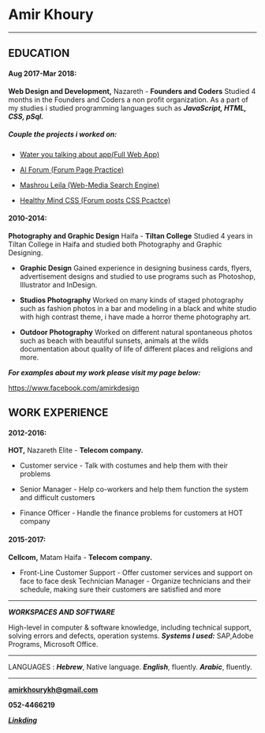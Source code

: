 # Amir Khoury



---

## EDUCATION

#### Aug 2017-Mar 2018:

**Web Design and Development,** Nazareth - **Founders and Coders**
Studied 4 months in the Founders and Coders a non profit organization. As a part of my studies i studied programming languages such as **_JavaScript, HTML, CSS, pSql._**

##### Couple the projects i worked on:

+ [Water you talking about app(Full Web App)](https://github.com/FACN3/Water-you-talking-about)

+ [Al Forum (Forum Page Practice)](https://github.com/FACN3/al-forum)

+ [Mashrou Leila (Web-Media Search Engine)](https://github.com/FACN3/mashrou-leila)

+ [Healthy Mind CSS (Forum posts CSS Pcactce)](https://github.com/Amirk390/HeathyMindsCSS)

#### 2010-2014:

**Photography and Graphic Design** Haifa - **Tiltan College** Studied 4 years in Tiltan College in Haifa and studied both Photography and Graphic Designing.

* **Graphic Design**
  Gained experience in designing business cards, flyers, advertisement designs and studied to use programs such as Photoshop, Illustrator and InDesign.

* **Studios Photography**
  Worked on many kinds of staged photography such as fashion photos in a bar and modeling in a black and white studio with high contrast theme, i have made a horror theme photography art.

* **Outdoor Photography**
  Worked on different natural spontaneous photos such as beach with beautiful sunsets, animals at the wilds documentation about quality of life of different places and religions and more.

**_For examples about my work please visit my page below:_**

https://www.facebook.com/amirkdesign

## WORK EXPERIENCE

#### 2012-2016:

**HOT,** Nazareth Elite - **Telecom company.**

* Customer service - Talk with costumes and help them with their problems

- Senior Manager - Help co-workers and help them function the system and difficult customers

* Finance Officer - Handle the finance problems for customers at HOT company

#### 2015-2017:

**Cellcom,** Matam Haifa - **Telecom company.**

* Front-Line Customer Support - Offer customer services and support on face to face desk Technician Manager - Organize technicians and their schedule, making sure their customers are satisfied and more

---

**_WORKSPACES AND SOFTWARE_**

High-level in computer & software knowledge, including technical support, solving errors and defects, operation systems.
**_Systems I used:_** SAP,Adobe Programs, Microsoft Office.

---

LANGUAGES : **_Hebrew_**, Native language. **_English_**, fluently. **_Arabic_**, fluently.

---

**amirkhourykh@gmail.com**

**052-4466219**

**_[Linkding](https://www.linkedin.com/in/amirkhourykh)_**
